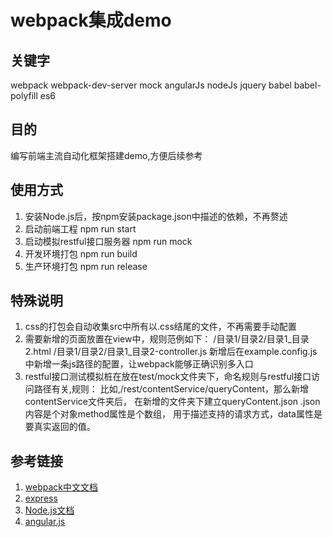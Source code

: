 # webpack集成demo

## 关键字

webpack webpack-dev-server mock angularJs nodeJs jquery babel babel-polyfill es6

## 目的
编写前端主流自动化框架搭建demo,方便后续参考

## 使用方式
1. 安装Node.js后，按npm安装package.json中描述的依赖，不再赘述
2. 启动前端工程 npm run start
3. 启动模拟restful接口服务器 npm run mock
4. 开发环境打包 npm run build
5. 生产环境打包 npm run release

## 特殊说明
1. css的打包会自动收集src中所有以.css结尾的文件，不再需要手动配置
2. 需要新增的页面放置在view中，规则范例如下：
   /目录1/目录2/目录1_目录2.html  /目录1/目录2/目录1_目录2-controller.js
   新增后在example.config.js中新增一条js路径的配置，让webpack能够正确识别多入口
3. restful接口测试模拟桩在放在test/mock文件夹下，命名规则与restful接口访问路径有关,规则：
   比如,/rest/contentService/queryContent，那么新增contentService文件夹后，
   在新增的文件夹下建立queryContent.json  .json内容是个对象method属性是个数组，
   用于描述支持的请求方式，data属性是要真实返回的值。
## 参考链接
1. [webpack中文文档](https://doc.webpack-china.org/guides/)
2. [express](http://www.expressjs.com.cn/)
3. [Node.js文档](http://nodejs.cn/api/fs.html)
4. [angular.js](https://angularjs.org/)
